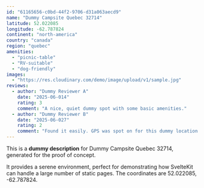 ```yaml
---
id: "61165656-c0bd-44f2-9706-d31a063aecd9"
name: "Dummy Campsite Quebec 32714"
latitude: 52.022085
longitude: -62.787824
continent: "north-america"
country: "canada"
region: "quebec"
amenities:
  - "picnic-table"
  - "RV-suitable"
  - "dog-friendly"
images:
  - "https://res.cloudinary.com/demo/image/upload/v1/sample.jpg"
reviews:
  - author: "Dummy Reviewer A"
    date: "2025-06-014"
    rating: 3
    comment: "A nice, quiet dummy spot with some basic amenities."
  - author: "Dummy Reviewer B"
    date: "2025-06-027"
    rating: 2
    comment: "Found it easily. GPS was spot on for this dummy location."
---
```


This is a **dummy description** for Dummy Campsite Quebec 32714, generated for the proof of concept.

It provides a serene environment, perfect for demonstrating how SvelteKit can handle a large number of static pages. The coordinates are 52.022085, -62.787824.
